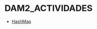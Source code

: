# DAM2_ACTIVIDADES
* [HashMap](https://github.com/gabzafra/DAM2_ACTIVIDADES/tree/master/src/hashmap)
